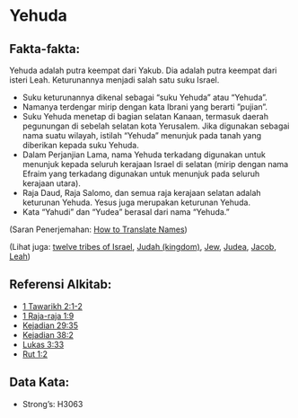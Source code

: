# Yehuda

## Fakta-fakta:

Yehuda adalah putra keempat dari Yakub. Dia adalah putra keempat dari isteri Leah. Keturunannya menjadi salah satu suku Israel.

* Suku keturunannya dikenal sebagai “suku Yehuda” atau “Yehuda”.
* Namanya terdengar mirip dengan kata Ibrani yang berarti ”pujian”.
* Suku Yehuda menetap di bagian selatan Kanaan, termasuk daerah pegunungan di sebelah selatan kota Yerusalem. Jika digunakan sebagai nama suatu wilayah, istilah “Yehuda” menunjuk pada tanah yang diberikan kepada suku Yehuda.
* Dalam Perjanjian Lama, nama Yehuda terkadang digunakan untuk menunjuk kepada seluruh kerajaan Israel di selatan (mirip dengan nama Efraim yang terkadang digunakan untuk menunjuk pada seluruh kerajaan utara).
* Raja Daud, Raja Salomo, dan semua raja kerajaan selatan adalah keturunan Yehuda. Yesus juga merupakan keturunan Yehuda.
* Kata “Yahudi” dan “Yudea” berasal dari nama “Yehuda.”

(Saran Penerjemahan: [How to Translate Names](rc://en/ta/man/translate/translate-names))

(Lihat juga: [twelve tribes of Israel](../other/12tribesofisrael.md), [Judah (kingdom)](../names/kingdomofjudah.md), [Jew](../kt/jew.md), [Judea](../names/judea.md), [Jacob](../names/jacob.md), [Leah](../names/leah.md))

## Referensi Alkitab:

* [1 Tawarikh 2:1-2](rc://en/tn/help/1ch/02/01)
* [1 Raja-raja 1:9](rc://en/tn/help/1ki/01/09)
* [Kejadian 29:35](rc://en/tn/help/gen/29/35)
* [Kejadian 38:2](rc://en/tn/help/gen/38/02)
* [Lukas 3:33](rc://en/tn/help/luk/03/33)
* [Rut 1:2](rc://en/tn/help/rut/01/02)

## Data Kata:

* Strong’s: H3063

